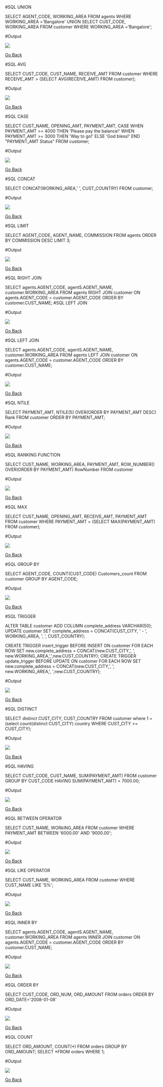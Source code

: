 #SQL UNION

SELECT AGENT_CODE, WORKING_AREA FROM agents WHERE WORKING_AREA ='Bangalore'
UNION
SELECT CUST_CODE, WORKING_AREA FROM customer WHERE WORKING_AREA ='Bangalore'; 

#Output

![](/Results/query1.JPG)

[Go Back](/README.md/#SQL-UNION)

#SQL AVG

SELECT
  CUST_CODE, CUST_NAME, RECEIVE_AMT
FROM
  customer
WHERE 
  RECEIVE_AMT > (SELECT
              AVG(RECEIVE_AMT)
           FROM
               customer);

#Output

![](/Results/query2.JPG)

[Go Back](/README.md/)


#SQL CASE

SELECT CUST_NAME, OPENING_AMT,  PAYMENT_AMT, CASE
  WHEN PAYMENT_AMT >= 4000 THEN 'Please pay the balance!'
  WHEN PAYMENT_AMT >= 3000 THEN 'Way to go!'
  ELSE 'God bless!'
  END
"PAYMENT_AMT Status"
FROM customer;

#Output

![](/Results/query3.JPG)

[Go Back](/README.md/)

#SQL CONCAT

SELECT CONCAT(WORKING_AREA,'  ', CUST_COUNTRY) 
FROM customer;

#Output

![](/Results/query4.JPG)

[Go Back](/README.md/)

#SQL LIMIT

SELECT AGENT_CODE,
       AGENT_NAME, 
       COMMISSION
FROM
 agents 
   ORDER BY COMMISSION DESC
   LIMIT 3;
   
#Output

 ![](/Results/query5.JPG)
 
 [Go Back](/README.md/)

#SQL RIGHT JOIN 
 
SELECT agents.AGENT_CODE, agentS.AGENT_NAME, customer.WORKING_AREA
FROM agents
RIGHT JOIN customer ON agents.AGENT_CODE = customer.AGENT_CODE
ORDER BY customer.CUST_NAME;
#SQL LEFT JOIN

#Output

 ![](/Results/query6.JPG)
 
 [Go Back](/README.md/)
 
 #SQL LEFT JOIN
 
SELECT agents.AGENT_CODE, agentS.AGENT_NAME, customer.WORKING_AREA
FROM agents
LEFT JOIN customer ON agents.AGENT_CODE = customer.AGENT_CODE
ORDER BY customer.CUST_NAME;

#Output

![](/Results/query7.JPG)
 
 [Go Back](/README.md/)
 
 #SQL NTILE
 
SELECT PAYMENT_AMT,
       NTILE(5) OVER(ORDER BY PAYMENT_AMT DESC) Rank
       FROM customer
       ORDER BY PAYMENT_AMT;
       
#Output

 ![](/Results/query8.JPG)
 
 [Go Back](/README.md/)
       
 #SQL RANKING FUNCTION 
 
   
SELECT CUST_NAME,
       WORKING_AREA,
       PAYMENT_AMT,
       ROW_NUMBER() OVER(ORDER BY PAYMENT_AMT)
       RowNumber
       FROM customer
       
 #Output

 ![](/Results/query9.JPG)
 
 [Go Back](/README.md/#SQL-RANKING-FUNCTION)
 
 #SQL MAX
 
SELECT CUST_NAME, OPENING_AMT, RECEIVE_AMT, PAYMENT_AMT
FROM customer
WHERE PAYMENT_AMT = (SELECT MAX(PAYMENT_AMT) FROM customer);

#Output

 ![](/Results/query10.JPG)
 
 [Go Back](/README.md/)
 
 #SQL GROUP BY
 
 SELECT
	AGENT_CODE,
	COUNT(CUST_CODE) Customers_count
FROM
	customer
GROUP BY
	AGENT_CODE;
  
 #Output

 ![](/Results/query11.JPG)
 
 [Go Back](/README.md/)
  
 #SQL TRIGGER
 
ALTER TABLE customer ADD COLUMN complete_address VARCHAR(50);
UPDATE customer SET complete_address = CONCAT(CUST_CITY, ' - ', WORKING_AREA, ', ', CUST_COUNTRY);

CREATE TRIGGER insert_trigger BEFORE INSERT ON customer FOR EACH ROW SET new.complete_address = CONCAT(new.CUST_CITY,', ', new.WORKING_AREA,',',new.CUST_COUNTRY);
CREATE TRIGGER update_trigger BEFORE UPDATE ON customer FOR EACH ROW SET new.complete_address = CONCAT(new.CUST_CITY,', ', new.WORKING_AREA,', ',new.CUST_COUNTRY);

 #Output

 ![](/Results/query12.JPG)
 
 [Go Back](/README.md/)

 #SQL DISTINCT
 
SELECT distinct CUST_CITY, CUST_COUNTRY
FROM customer 
where 1 = (select count(distinct CUST_CITY)
country 
WHERE CUST_CITY >= CUST_CITY); 

#Output

 ![](/Results/query13.JPG)
 
 [Go Back](/README.md/)

 #SQL HAVING
 
 SELECT CUST_CODE, CUST_NAME, SUM(PAYMENT_AMT)
FROM customer
GROUP BY CUST_CODE
HAVING SUM(PAYMENT_AMT) = 7000.00;

#Output

 ![](/Results/query14.JPG)
 
 [Go Back](/README.md/)
 
 #SQL BETWEEN OPERATOR
 
 SELECT 
     CUST_NAME,
     WORkING_AREA
FROM
    customer
WHERE PAYMENT_AMT BETWEEN '6000.00' AND '9000.00';

#Output

 ![](/Results/query15.JPG)
 
 [Go Back](/README.md/)
 
 #SQL LIKE OPERATOR
 
SELECT CUST_NAME, WORKING_AREA
FROM customer
WHERE CUST_NAME LIKE 'S%';

#Output

 ![](/Results/query16.JPG)
 
 [Go Back](/README.md/)
 
 #SQL INNER BY
 
SELECT agents.AGENT_CODE, agentS.AGENT_NAME, customer.WORKING_AREA
FROM agents
INNER JOIN customer ON agents.AGENT_CODE = customer.AGENT_CODE
ORDER BY customer.CUST_NAME;
 
 #Output

 ![](/Results/query17.JPG)
 
 [Go Back](/README.md/)

 #SQL ORDER BY
 
 SELECT CUST_CODE, ORD_NUM, ORD_AMOUNT FROM orders ORDER BY ORD_DATE='2008-01-08'
 
 #Output

 ![](/Results/query18.JPG)
 
 [Go Back](/README.md/)
 
 #SQL COUNT
 
SELECT ORD_AMOUNT, COUNT(*) FROM orders GROUP BY ORD_AMOUNT;
SELECT *FROM orders WHERE 1;
 
 #Output

 ![](/Results/query19.JPG)
 
 [Go Back](/README.md/)
 
 #


